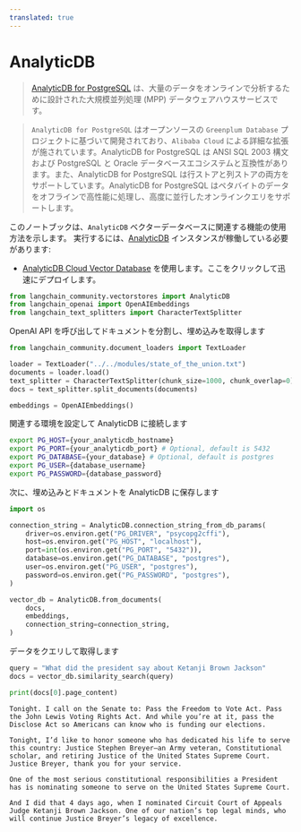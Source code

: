 ```yaml
---
translated: true
---
```


# AnalyticDB

>[AnalyticDB for PostgreSQL](https://www.alibabacloud.com/help/en/analyticdb-for-postgresql/latest/product-introduction-overview) は、大量のデータをオンラインで分析するために設計された大規模並列処理 (MPP) データウェアハウスサービスです。

>`AnalyticDB for PostgreSQL` はオープンソースの `Greenplum Database` プロジェクトに基づいて開発されており、`Alibaba Cloud` による詳細な拡張が施されています。AnalyticDB for PostgreSQL は ANSI SQL 2003 構文および PostgreSQL と Oracle データベースエコシステムと互換性があります。また、AnalyticDB for PostgreSQL は行ストアと列ストアの両方をサポートしています。AnalyticDB for PostgreSQL はペタバイトのデータをオフラインで高性能に処理し、高度に並行したオンラインクエリをサポートします。

このノートブックは、`AnalyticDB` ベクターデータベースに関連する機能の使用方法を示します。
実行するには、[AnalyticDB](https://www.alibabacloud.com/help/en/analyticdb-for-postgresql/latest/product-introduction-overview) インスタンスが稼働している必要があります:
- [AnalyticDB Cloud Vector Database](https://www.alibabacloud.com/product/hybriddb-postgresql) を使用します。ここをクリックして迅速にデプロイします。

```python
from langchain_community.vectorstores import AnalyticDB
from langchain_openai import OpenAIEmbeddings
from langchain_text_splitters import CharacterTextSplitter
```

OpenAI API を呼び出してドキュメントを分割し、埋め込みを取得します

```python
from langchain_community.document_loaders import TextLoader

loader = TextLoader("../../modules/state_of_the_union.txt")
documents = loader.load()
text_splitter = CharacterTextSplitter(chunk_size=1000, chunk_overlap=0)
docs = text_splitter.split_documents(documents)

embeddings = OpenAIEmbeddings()
```

関連する環境を設定して AnalyticDB に接続します

```bash
export PG_HOST={your_analyticdb_hostname}
export PG_PORT={your_analyticdb_port} # Optional, default is 5432
export PG_DATABASE={your_database} # Optional, default is postgres
export PG_USER={database_username}
export PG_PASSWORD={database_password}
```

次に、埋め込みとドキュメントを AnalyticDB に保存します

```python
import os

connection_string = AnalyticDB.connection_string_from_db_params(
    driver=os.environ.get("PG_DRIVER", "psycopg2cffi"),
    host=os.environ.get("PG_HOST", "localhost"),
    port=int(os.environ.get("PG_PORT", "5432")),
    database=os.environ.get("PG_DATABASE", "postgres"),
    user=os.environ.get("PG_USER", "postgres"),
    password=os.environ.get("PG_PASSWORD", "postgres"),
)

vector_db = AnalyticDB.from_documents(
    docs,
    embeddings,
    connection_string=connection_string,
)
```

データをクエリして取得します

```python
query = "What did the president say about Ketanji Brown Jackson"
docs = vector_db.similarity_search(query)
```

```python
print(docs[0].page_content)
```

```output
Tonight. I call on the Senate to: Pass the Freedom to Vote Act. Pass the John Lewis Voting Rights Act. And while you’re at it, pass the Disclose Act so Americans can know who is funding our elections.

Tonight, I’d like to honor someone who has dedicated his life to serve this country: Justice Stephen Breyer—an Army veteran, Constitutional scholar, and retiring Justice of the United States Supreme Court. Justice Breyer, thank you for your service.

One of the most serious constitutional responsibilities a President has is nominating someone to serve on the United States Supreme Court.

And I did that 4 days ago, when I nominated Circuit Court of Appeals Judge Ketanji Brown Jackson. One of our nation’s top legal minds, who will continue Justice Breyer’s legacy of excellence.
```
